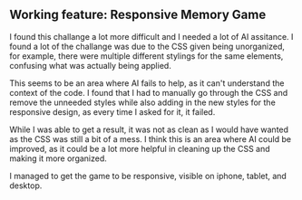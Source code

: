 ## Working feature: Responsive Memory Game

I found  this challange a lot more difficult and I needed a lot of AI assitance. I found a lot of the challange was due to the CSS given being unorganized, for example, there were multiple different stylings for the same elements, confusing what was actually being applied. 

This seems to be an area where AI fails to help, as it can't understand the context of the code. I found that I had to manually go through the CSS and remove the unneeded styles while also adding in the new styles for the responsive design, as every time I asked for it, it failed.

While I was able to get a result, it was not as clean as I would have wanted as the CSS was still a bit of a mess. I think this is an area where AI could be improved, as it could be a lot more helpful in cleaning up the CSS and making it more organized. 

I managed to get the game to be responsive, visible on iphone, tablet, and desktop.